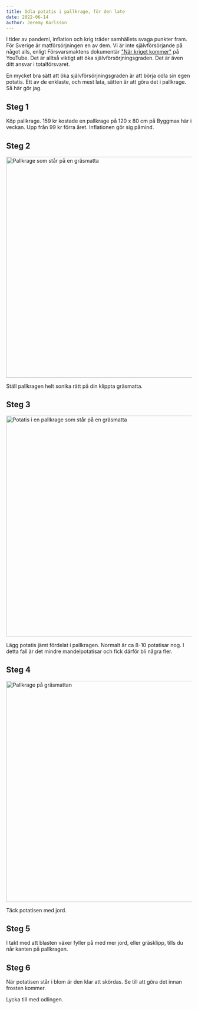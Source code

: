 ```yaml
---
title: Odla potatis i pallkrage, för den late
date: 2022-06-14
author: Jeremy Karlsson
---
```


I tider av pandemi, inflation och krig träder samhällets svaga punkter fram. För Sverige är matförsörjningen en av dem. Vi är inte självförsörjande på något alls, enligt Försvarsmaktens dokumentär ["När kriget kommer"](https://www.youtube.com/watch?v=mOuNjP1HfJo) på YouTube. Det är alltså viktigt att öka självförsörjningsgraden. Det är även ditt ansvar i totalförsvaret.

En mycket bra sätt att öka självförsörjningsgraden är att börja odla sin egen potatis. Ett av de enklaste, och mest lata, sätten är att göra det i pallkrage. Så här gör jag.

## Steg 1

Köp pallkrage. 159 kr kostade en pallkrage på 120 x 80 cm på Byggmax här i veckan. Upp från 99 kr förra året. Inflationen gör sig påmind.

## Steg 2

<img src="/img/2022-06-14-pallkrage-potatis-1.jpg" width="600" data-srcset="1x, 1.5x, 2x" alt="Pallkrage som står på en gräsmatta">

Ställ pallkragen helt sonika rätt på din klippta gräsmatta.

## Steg 3

<img src="/img/2022-06-14-pallkrage-potatis-2.jpg" width="600" data-srcset="1x, 1.5x, 2x" alt="Potatis i en pallkrage som står på en gräsmatta">

Lägg potatis jämt fördelat i pallkragen. Normalt är ca 8-10 potatisar nog. I detta fall är det mindre mandelpotatisar och fick därför bli några fler.

## Steg 4

<img src="/img/2022-06-14-pallkrage-potatis-3.jpg" width="600" data-srcset="1x, 1.5x, 2x" alt="Pallkrage på gräsmattan">

Täck potatisen med jord.

## Steg 5

I takt med att blasten växer fyller på med mer jord, eller gräsklipp, tills du når kanten på pallkragen.

## Steg 6

När potatisen står i blom är den klar att skördas. Se till att göra det innan frosten kommer.

Lycka till med odlingen.
